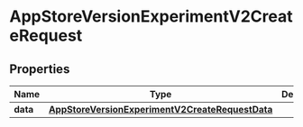 

# AppStoreVersionExperimentV2CreateRequest


## Properties

| Name | Type | Description | Notes |
|------------ | ------------- | ------------- | -------------|
|**data** | [**AppStoreVersionExperimentV2CreateRequestData**](AppStoreVersionExperimentV2CreateRequestData.md) |  |  |



